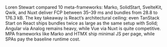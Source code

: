 Loren Stewart compared 10 meta-frameworks: Marko, SolidStart, SvelteKit, Qwik, and Nuxt deliver FCP between 35–39 ms and bundles from 28.8 to 176.3 kB. The key takeaway is React’s architectural ceiling: even TanStack Start on React ships bundles twice as large as the same setup with Solid; Angular via Analog remains heavy, while Vue via Nuxt is quite competitive. MPA frameworks like Marko and HTMX ship minimal JS per page, while SPAs pay the baseline runtime cost.
